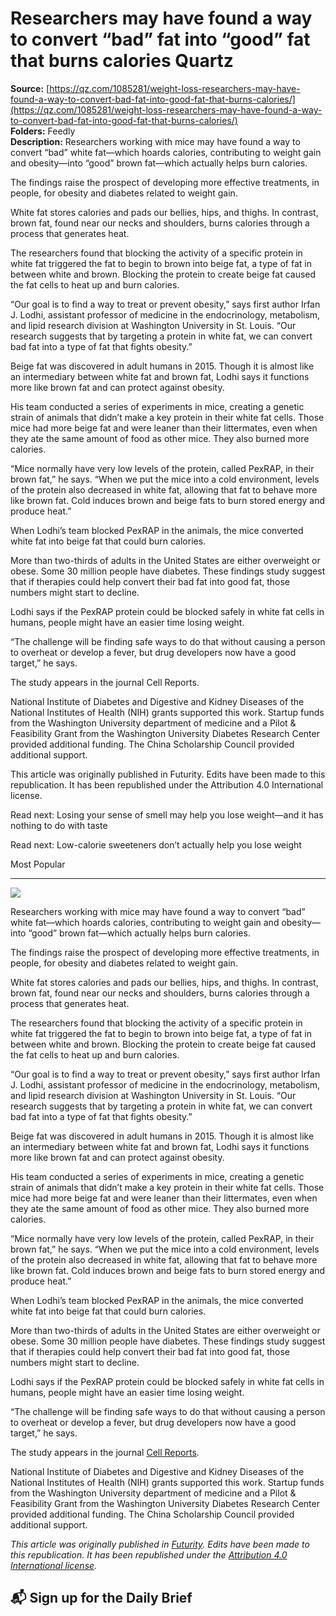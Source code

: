# Researchers may have found a way to convert “bad” fat into “good” fat that burns calories Quartz

**Source:** [https://qz.com/1085281/weight-loss-researchers-may-have-found-a-way-to-convert-bad-fat-into-good-fat-that-burns-calories/](https://qz.com/1085281/weight-loss-researchers-may-have-found-a-way-to-convert-bad-fat-into-good-fat-that-burns-calories/)  
**Folders:** Feedly  
**Description:** Researchers working with mice may have found a way to convert “bad” white fat—which hoards calories, contributing to weight gain and obesity—into “good” brown fat—which actually helps burn calories.

The findings raise the prospect of developing more effective treatments, in people, for obesity and diabetes related to weight gain.

White fat stores calories and pads our bellies, hips, and thighs. In contrast, brown fat, found near our necks and shoulders, burns calories through a process that generates heat.

The researchers found that blocking the activity of a specific protein in white fat triggered the fat to begin to brown into beige fat, a type of fat in between white and brown. Blocking the protein to create beige fat caused the fat cells to heat up and burn calories.

“Our goal is to find a way to treat or prevent obesity,” says first author Irfan J. Lodhi, assistant professor of medicine in the endocrinology, metabolism, and lipid research division at Washington University in St. Louis. “Our research suggests that by targeting a protein in white fat, we can convert bad fat into a type of fat that fights obesity.”

Beige fat was discovered in adult humans in 2015. Though it is almost like an intermediary between white fat and brown fat, Lodhi says it functions more like brown fat and can protect against obesity.

His team conducted a series of experiments in mice, creating a genetic strain of animals that didn’t make a key protein in their white fat cells. Those mice had more beige fat and were leaner than their littermates, even when they ate the same amount of food as other mice. They also burned more calories.

“Mice normally have very low levels of the protein, called PexRAP, in their brown fat,” he says. “When we put the mice into a cold environment, levels of the protein also decreased in white fat, allowing that fat to behave more like brown fat. Cold induces brown and beige fats to burn stored energy and produce heat.”

When Lodhi’s team blocked PexRAP in the animals, the mice converted white fat into beige fat that could burn calories.

More than two-thirds of adults in the United States are either overweight or obese. Some 30 million people have diabetes. These findings study suggest that if therapies could help convert their bad fat into good fat, those numbers might start to decline.

Lodhi says if the PexRAP protein could be blocked safely in white fat cells in humans, people might have an easier time losing weight.

“The challenge will be finding safe ways to do that without causing a person to overheat or develop a fever, but drug developers now have a good target,” he says.

The study appears in the journal Cell Reports.

National Institute of Diabetes and Digestive and Kidney Diseases of the National Institutes of Health (NIH) grants supported this work. Startup funds from the Washington University department of medicine and a Pilot & Feasibility Grant from the Washington University Diabetes Research Center provided additional funding. The China Scholarship Council provided additional support.

This article was originally published in Futurity. Edits have been made to this republication. It has been republished under the Attribution 4.0 International license.

Read next: Losing your sense of smell may help you lose weight—and it has nothing to do with taste

Read next: Low-calorie sweeteners don’t actually help you lose weight

Most Popular


---

<div><div><div><picture><img src="https://qz.com/cdn-cgi/image/width=1024%2Cquality=85%2Cformat=auto/https://assets.qz.com/media/34c8633c8baa2771e0bdba21e1f0b2c2.jpg"></picture></div><p>Researchers working with mice may have found a way to convert “bad” white fat—which hoards calories, contributing to weight gain and obesity—into “good” brown fat—which actually helps burn calories.</p></div><div><p>The findings raise the prospect of developing more effective treatments, in people, for obesity and diabetes related to weight gain.</p></div><div><p>White fat stores calories and pads our bellies, hips, and thighs. In contrast, brown fat, found near our necks and shoulders, burns calories through a process that generates heat.</p></div><div><p>The researchers found that blocking the activity of a specific protein in white fat triggered the fat to begin to brown into beige fat, a type of fat in between white and brown. Blocking the protein to create beige fat caused the fat cells to heat up and burn calories.</p></div><div><p>“Our goal is to find a way to treat or prevent obesity,” says first author Irfan J. Lodhi, assistant professor of medicine in the endocrinology, metabolism, and lipid research division at Washington University in St. Louis. “Our research suggests that by targeting a protein in white fat, we can convert bad fat into a type of fat that fights obesity.”</p></div><div><p>Beige fat was discovered in adult humans in 2015. Though it is almost like an intermediary between white fat and brown fat, Lodhi says it functions more like brown fat and can protect against obesity.</p></div><div><p>His team conducted a series of experiments in mice, creating a genetic strain of animals that didn’t make a key protein in their white fat cells. Those mice had more beige fat and were leaner than their littermates, even when they ate the same amount of food as other mice. They also burned more calories.</p></div><div><p>“Mice normally have very low levels of the protein, called PexRAP, in their brown fat,” he says. “When we put the mice into a cold environment, levels of the protein also decreased in white fat, allowing that fat to behave more like brown fat. Cold induces brown and beige fats to burn stored energy and produce heat.”</p></div><div><p>When Lodhi’s team blocked PexRAP in the animals, the mice converted white fat into beige fat that could burn calories.</p></div><div><p>More than two-thirds of adults in the United States are either overweight or obese. Some 30 million people have diabetes. These findings study suggest that if therapies could help convert their bad fat into good fat, those numbers might start to decline.</p></div><div><p>Lodhi says if the PexRAP protein could be blocked safely in white fat cells in humans, people might have an easier time losing weight.</p></div><div><p>“The challenge will be finding safe ways to do that without causing a person to overheat or develop a fever, but drug developers now have a good target,” he says.</p></div><div><p>The study appears in the journal <a href="http://dx.doi.org/10.1016/j.celrep.2017.08.077">Cell Reports</a>.</p></div><div><p>National Institute of Diabetes and Digestive and Kidney Diseases of the National Institutes of Health (NIH) grants supported this work. Startup funds from the Washington University department of medicine and a Pilot &amp; Feasibility Grant from the Washington University Diabetes Research Center provided additional funding. The China Scholarship Council provided additional support.</p></div><div><p><em>This article was originally published in </em><a href="http://www.futurity.org/brown-fat-1552112/"><em>Futurity</em></a><em>. Edits have been made to this republication. It has been republished under the </em><a href="https://creativecommons.org/licenses/by/4.0/"><em>Attribution 4.0 International license</em></a><em>.</em></p></div><div><h2>📬 Sign up for the Daily Brief</h2></div></div>